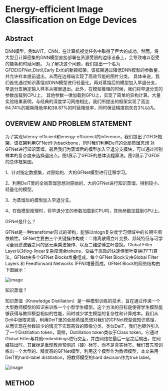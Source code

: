 # Energy-efficient Image Classification on Edge Devices

## Abstract
DNN模型，例如ViT，CNN，在计算机视觉任务中取得了巨大的成功。然而，将大型且计算密集的DNN模型直接部署在资源受限的边缘设备上，会导致难以忍受的能耗和时延问题。
为了解决这个问题，我们提出一个名为GFDE(GFNet,Distil,Early Exit)的新颖框架，该框架通过降低DNN模型的参数量，并允许样本提前退出，从而在边缘端实现了高效节能的图片分类。
具体来说，我们首先通过知识蒸馏对DNN模型进行轻量化，再对蒸馏后的模型加入早退分支，早退分支确定输入样本从哪里退出。此外，在模型推理的时候，我们将早退分支的参数加载到CPU上，
其他参数一律加载到GPU上，实现了简单的异构计算。大量实验结果表明，与经典的深度学习网络相比，我们所提出的框架实现了高达64.74%的能耗降低率和38.87%的时延降低率，同时保证精度损失在3%以内。

## OVERVIEW AND PROBLEM STATEMENT
为了实现latency-efficient和energy-efficienct的inference，我们提出了GFDE框架，该框架利用GFNet作为backbone，同时我们利用DeiT的全局蒸馏思想
对GFNet进行知识蒸馏。最后我们为蒸馏后的模型加入早退分支模块，可以通过辨别样本的复杂度来选择退出点。图1展示了GFDE的总体流程算法。图2展示了GFDE的总体框架图。

1、针对指定数据集，对原始的、大的GFNet模型进行迁移学习。

2、利用DeiT里的全局蒸馏思想对原始的、大的GFNet进行知识蒸馏，得到较小、轻量化的模型。

3、为蒸馏后的模型加入早退分支。

4、在做模型推理时，将早退分支的参数加载到CPU吗，其他参数加载到GPU上。

GFNet是什么？

GFNet是一种transfomer形式的架构，能够以nlogn复杂度学习频域中的长期空间依赖性。GFNet主要由三个关键操作构成：二维离散傅立叶变换、频域特征与可学习全局滤波器之间的逐元素乘法操作、以及二维逆傅立叶变换。Global Filter Layer以对log-linear复杂度混合tokens，受益于高效的快速傅里叶变换(FFT)算法。GFNet由多个GFNet Blocks堆叠组成，每个GFNet Block又由Global Filter Layers 和 Feedforward Networks (FFN)堆叠而成，GFNet Block的网络结构由下图展示：

![image](https://github.com/user-attachments/assets/5a3a6810-36e1-455d-914b-5c27ae5c1989)

知识蒸馏？

知识蒸馏（Knowledge Distillation）是一种模型训练的技术，旨在通过传递一个大型教师模型的知识来训练一个小型学生模型。这个方法的目标是使得学生模型能够获得与教师模型相似的性能，同时减少学生模型的复杂性和计算成本。我们从Deit中汲取灵感，利用DeiT里的全局蒸馏思想对我们的GFNet模型做知识蒸馏，从而实现在参数较少的情况下实现高效的图像分类。类似DeiT，我们也额外引入了一个Distillation token，同样，Distillation token类似于Class token，它通过Global Filter与其他embeddings进行交互，并由网络在最后一层之后输出，在网络输出时，其目标是重现教师预测的（硬）标签，而不是真实标签。我们首先预训练出一个大型的、精度高的GFNet模型，利用这个模型作为教师模型，本文采用DeiT的hard-label distillation，将教师模型的hard decision作为true label。

![image](https://github.com/user-attachments/assets/73ee700c-b774-4282-8f50-3133579376a2)


## METHOD
